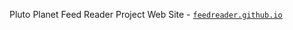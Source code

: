 
Pluto Planet Feed Reader Project Web Site - [`feedreader.github.io`](http://feedreader.github.io)

